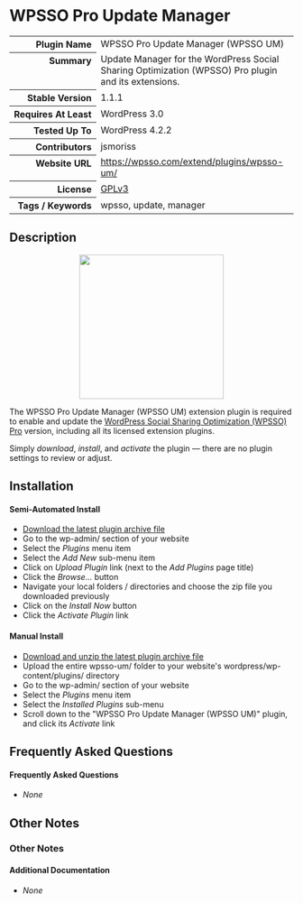 <h1>WPSSO Pro Update Manager</h1>

<table>
<tr><th align="right" valign="top" nowrap>Plugin Name</th><td>WPSSO Pro Update Manager (WPSSO UM)</td></tr>
<tr><th align="right" valign="top" nowrap>Summary</th><td>Update Manager for the WordPress Social Sharing Optimization (WPSSO) Pro plugin and its extensions.</td></tr>
<tr><th align="right" valign="top" nowrap>Stable Version</th><td>1.1.1</td></tr>
<tr><th align="right" valign="top" nowrap>Requires At Least</th><td>WordPress 3.0</td></tr>
<tr><th align="right" valign="top" nowrap>Tested Up To</th><td>WordPress 4.2.2</td></tr>
<tr><th align="right" valign="top" nowrap>Contributors</th><td>jsmoriss</td></tr>
<tr><th align="right" valign="top" nowrap>Website URL</th><td><a href="https://wpsso.com/extend/plugins/wpsso-um/">https://wpsso.com/extend/plugins/wpsso-um/</a></td></tr>
<tr><th align="right" valign="top" nowrap>License</th><td><a href="http://www.gnu.org/licenses/gpl.txt">GPLv3</a></td></tr>
<tr><th align="right" valign="top" nowrap>Tags / Keywords</th><td>wpsso, update, manager</td></tr>
</table>

<h2>Description</h2>

<p align="center"><img src="https://surniaulula.github.io/wpsso-um/assets/icon-256x256.png" width="256" height="256" /></p><p>The WPSSO Pro Update Manager (WPSSO UM) extension plugin is required to enable and update the <a href="https://wpsso.com/extend/plugins/wpsso/">WordPress Social Sharing Optimization (WPSSO) Pro</a> version, including all its licensed extension plugins.</p>

<p>Simply <em>download</em>, <em>install</em>, and <em>activate</em> the plugin &mdash; there are no plugin settings to review or adjust.</p>


<h2>Installation</h2>

<h4>Semi-Automated Install</h4>

<ul>
<li><a href="http://wpsso.com/extend/plugins/wpsso-um/latest/">Download the latest plugin archive file</a></li>
<li>Go to the wp-admin/ section of your website</li>
<li>Select the <em>Plugins</em> menu item</li>
<li>Select the <em>Add New</em> sub-menu item</li>
<li>Click on <em>Upload Plugin</em> link (next to the <em>Add Plugins</em> page title)</li>
<li>Click the <em>Browse...</em> button</li>
<li>Navigate your local folders / directories and choose the zip file you downloaded previously</li>
<li>Click on the <em>Install Now</em> button</li>
<li>Click the <em>Activate Plugin</em> link</li>
</ul>

<h4>Manual Install</h4>

<ul>
<li><a href="http://wpsso.com/extend/plugins/wpsso-um/latest/">Download and unzip the latest plugin archive file</a></li>
<li>Upload the entire wpsso-um/ folder to your website's wordpress/wp-content/plugins/ directory</li>
<li>Go to the wp-admin/ section of your website</li>
<li>Select the <em>Plugins</em> menu item</li>
<li>Select the <em>Installed Plugins</em> sub-menu</li>
<li>Scroll down to the "WPSSO Pro Update Manager (WPSSO UM)" plugin, and click its <em>Activate</em> link</li>
</ul>


<h2>Frequently Asked Questions</h2>

<h4>Frequently Asked Questions</h4>

<ul>
<li><em>None</em></li>
</ul>


<h2>Other Notes</h2>

<h3>Other Notes</h3>
<h4>Additional Documentation</h4>

<ul>
<li><em>None</em></li>
</ul>

